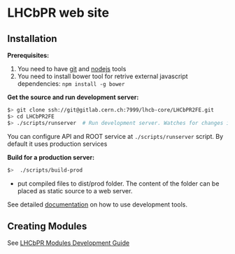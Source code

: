 # LHCbPR web site



## Installation

**Prerequisites:**

1. You need to have [git](https://git-scm.com/)  and [nodejs](https://nodejs.org/en/) tools
1. You need to install bower tool for retrive external javascript dependencies: ```npm install -g bower```

**Get the source and run development server:**

```sh
$> git clone ssh://git@gitlab.cern.ch:7999/lhcb-core/LHCbPR2FE.git
$> cd LHCbPR2FE
$> ./scripts/runserver  # Run development server. Watches for changes in the source files and live reload if they are updated.
```
You can configure API and ROOT service at `./scripts/runserver` script. By default it uses production services

**Build for a production server:**

```sh
$>  ./scripts/build-prod  
```
- put compiled files to dist/prod folder. The content of the folder can be placed as static source to a web server.


See detailed [documentation](https://gitlab.cern.ch/lhcb-core/LHCbPR2FE/blob/master/backend-angular/app/documentation/readme.md) on how to use development tools.

## Creating Modules

See [LHCbPR Modules Development Guide](https://gitlab.cern.ch/lhcb-core/LHCbPR2FE/blob/master/documentation/modules-guide.md)
